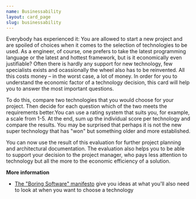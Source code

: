 ```yaml
---
name: Businessability
layout: card_page
slug: businessability
---
```


Everybody has experienced it: You are allowed to start a new project and are spoiled of choices when it comes to the selection of technologies to be used.
As a engineer, of course, one prefers to take the latest programming language or the latest and hottest framework, but is it economically even justifiable?
Often there is hardly any support for new technology, few specialists exists and ocassionally the wheel also has to be reinvented.
All this costs money &ndash; in the worst case, a lot of money.
In order for you to understand the economic factor of a technology decision, this card will help you to answer the most important questions.

To do this, compare two technologies that you would choose for your project.
Then decide for each question which of the two meets the requirements better.You can use a rating system that suits you, for example, a scale from 1-5. 
At the end, sum up the individual score per technology and compare the results. You may be surprised that perhaps it is not the new super technology that has "won" but something older and more established. 

You can now use the result of this evaluation for further project planning and architectural documentation.
The evaluation also helps you to be able to support your decision to the project manager, who pays less attention to technology but all the more to the economic efficiency of a solution.

**More information**

- [The "Boring Software" manifesto](https://tqdev.com/2018-the-boring-software-manifesto) give you ideas at what you'll also need to look at when you want to choose a technology